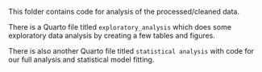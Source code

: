 This folder contains code for analysis of the processed/cleaned data.

There is a Quarto file titled `exploratory_analysis` which does some exploratory data analysis by creating a few tables and figures.

There is also another Quarto file titled `statistical analysis` with code for our full analysis and statistical model fitting. 
